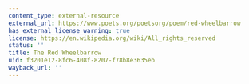 ```yaml
---
content_type: external-resource
external_url: https://www.poets.org/poetsorg/poem/red-wheelbarrow
has_external_license_warning: true
license: https://en.wikipedia.org/wiki/All_rights_reserved
status: ''
title: The Red Wheelbarrow
uid: f3201e12-8fc6-408f-8207-f78b8e3635eb
wayback_url: ''
---
```

